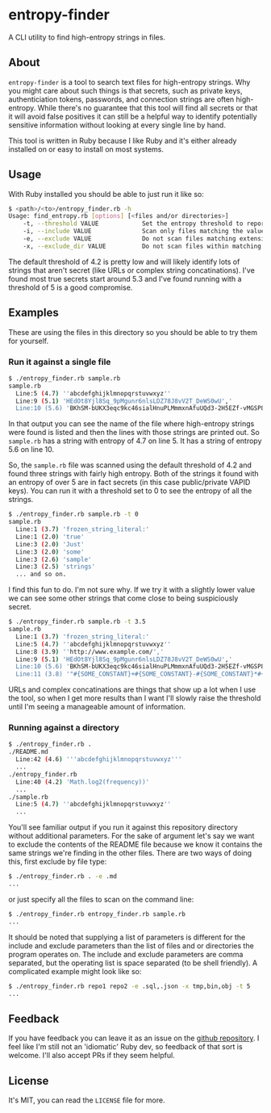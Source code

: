# entropy-finder

A CLI utility to find high-entropy strings in files.

## About

`entropy-finder` is a tool to search text files for high-entropy strings. Why
you might care about such things is that secrets, such as private keys, authenticiation
tokens, passwords, and connection strings are often high-entropy. While there's no
guarantee that this tool will find all secrets or that it will avoid false positives
it can still be a helpful way to identify potentially sensitive information
without looking at every single line by hand.

This tool is written in Ruby because I like Ruby and it's either already installed
on or easy to install on most systems.

## Usage

With Ruby installed you should be able to just run it like so:

```bash
$ <path>/<to>/entropy_finder.rb -h
Usage: find_entropy.rb [options] [<files and/or directories>]
    -t, --threshold VALUE            Set the entropy threshold to report on (default: 4.2)
    -i, --include VALUE              Scan only files matching the value or values, e.g. ".cs" or ".rb,.json"
    -e, --exclude VALUE              Do not scan files matching extension e.g. ".css" or ".yml,.html"
    -x, --exclude_dir VALUE          Do not scan files within matching directories e.g. "bin" or "obj,cache"
```
The default threshold of 4.2 is pretty low and will likely identify lots of strings that aren't
secret (like URLs or complex string concatinations). I've found most true secrets start around
5.3 and I've found running with a threshold of 5 is a good compromise.

## Examples

These are using the files in this directory so you should be able to try them for yourself.

### Run it against a single file

```bash
$ ./entropy_finder.rb sample.rb
sample.rb
  Line:5 (4.7) ''abcdefghijklmnopqrstuvwxyz''
  Line:9 (5.1) 'HEdOt8Yjl8Sq_9pMgunr6nlsLDZ78J8vV2T_DeWS0wU','
  Line:10 (5.6) 'BKhSM-bUKX3eqc9kc46sialHnuPLMmmxnAfuUQd3-2H5EZf-vMGSP8TqB1yvO_NNgP9air_g...'
```

In that output you can see the name of the file where high-entropy strings were found is listed and
then the lines with those strings are printed out. So `sample.rb` has a string with entropy of 4.7
on line 5. It has a string of entropy 5.6 on line 10.

So, the `sample.rb` file was scanned using the default threshold of 4.2 and found three strings with
fairly high entropy. Both of the strings it found with an entropy of over 5 are in fact secrets (in
this case public/private VAPID keys). You can run it with a threshold set to 0 to see the entropy of
all the strings.

```bash
$ ./entropy_finder.rb sample.rb -t 0
sample.rb
  Line:1 (3.7) 'frozen_string_literal:'
  Line:1 (2.0) 'true'
  Line:3 (2.0) 'Just'
  Line:3 (2.0) 'some'
  Line:3 (2.6) 'sample'
  Line:3 (2.5) 'strings'
  ... and so on.
```

I find this fun to do. I'm not sure why. If we try it with a slightly lower value we can see some
other strings that come close to being suspiciously secret.

```bash
$ ./entropy_finder.rb sample.rb -t 3.5
sample.rb
  Line:1 (3.7) 'frozen_string_literal:'
  Line:5 (4.7) ''abcdefghijklmnopqrstuvwxyz''
  Line:8 (3.9) ''http://www.example.com/','
  Line:9 (5.1) 'HEdOt8Yjl8Sq_9pMgunr6nlsLDZ78J8vV2T_DeWS0wU','
  Line:10 (5.6) 'BKhSM-bUKX3eqc9kc46sialHnuPLMmmxnAfuUQd3-2H5EZf-vMGSP8TqB1yvO_NNgP9air_g...'
  Line:11 (3.8) '"#{SOME_CONSTANT}+#{SOME_CONSTANT}-#{SOME_CONSTANT}*#{SOME_CONSTANT}/#{S...'
```

URLs and complex concatinations are things that show up a lot when I use the tool, so when I get
more results than I want I'll slowly raise the threshold until I'm seeing a manageable amount of
information.

### Running against a directory

```bash
$ ./entropy_finder.rb .
./README.md
  Line:42 (4.6) '''abcdefghijklmnopqrstuvwxyz'''
  ...
./entropy_finder.rb
  Line:40 (4.2) 'Math.log2(frequency))'
  ...
./sample.rb
  Line:5 (4.7) ''abcdefghijklmnopqrstuvwxyz''
  ...
```

You'll see familiar output if you run it against this repository directory without additional
parameters. For the sake of argument let's say we want to exclude the contents of the README
file because we know it contains the same strings we're finding in the other files. There are
two ways of doing this, first exclude by file type:

```bash
$ ./entropy_finder.rb . -e .md
...
```

or just specify all the files to scan on the command line:

```bash
$ ./entropy_finder.rb entropy_finder.rb sample.rb 
...
```

It should be noted that supplying a list of parameters is different for the include and exclude
parameters than the list of files and or directories the program operates on. The include
and exclude parameters are comma separated, but the operating list is space separated (to be
shell friendly). A complicated example might look like so:

```bash
$ ./entropy_finder.rb repo1 repo2 -e .sql,.json -x tmp,bin,obj -t 5
...
```

## Feedback

If you have feedback you can leave it as an issue on the
[github repository](https://github.com/michaellitherland/entropy-finder). I feel like I'm still
not an 'idiomatic' Ruby dev, so feedback of that sort is welcome. I'll also accept PRs if they
seem helpful.

## License

It's MIT, you can read the `LICENSE` file for more.
